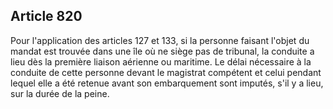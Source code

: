 Article 820
----
Pour l'application des articles 127 et 133, si la personne faisant l'objet du
mandat est trouvée dans une île où ne siège pas de tribunal, la conduite a lieu
dès la première liaison aérienne ou maritime. Le délai nécessaire à la conduite
de cette personne devant le magistrat compétent et celui pendant lequel elle a
été retenue avant son embarquement sont imputés, s'il y a lieu, sur la durée de
la peine.
